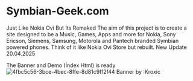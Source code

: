 # Symbian-Geek.com
Just Like Nokia Ovi But İts Remaked
The aim of this project is to create a site designed to be a Music, Games, Apps and more for Nokia, Sony Ericson, Siemens, Samsung, Motorola and Pantech branded Symbian powered phones. Think of it like Nokia Ovi Store but rebuilt.
New Update 20.04.2025

The Banner and Demo (İndex Html) is ready
![4fbc5c56-3bce-4bec-8ffe-8d81c9ff2f44](https://github.com/user-attachments/assets/4c37fc6b-861c-4573-9f71-93acfd9df0b4)
Banner by :Kroxic


